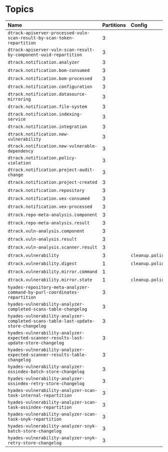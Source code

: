 # Topics

| Name                                                                                 | Partitions | Config                   |
|:-------------------------------------------------------------------------------------|:-----------|:-------------------------|
| `dtrack-apiserver-processed-vuln-scan-result-by-scan-token-repartition`              | 3          |                          |
| `dtrack-apiserver-vuln-scan-result-by-component-uuid-repartition`                    | 3          |                          |
| `dtrack.notification.analyzer`                                                       | 3          |                          |
| `dtrack.notification.bom-consumed`                                                   | 3          |                          |
| `dtrack.notification.bom-processed`                                                  | 3          |                          |
| `dtrack.notification.configuration`                                                  | 3          |                          |
| `dtrack.notification.datasource-mirroring`                                           | 3          |                          |
| `dtrack.notification.file-system`                                                    | 3          |                          |
| `dtrack.notification.indexing-service`                                               | 3          |                          |
| `dtrack.notification.integration`                                                    | 3          |                          |
| `dtrack.notification.new-vulnerability`                                              | 3          |                          |
| `dtrack.notification.new-vulnerable-dependency`                                      | 3          |                          |
| `dtrack.notification.policy-violation`                                               | 3          |                          |
| `dtrack.notification.project-audit-change`                                           | 3          |                          |
| `dtrack.notification.project-created`                                                | 3          |                          |
| `dtrack.notification.repository`                                                     | 3          |                          |
| `dtrack.notification.vex-consumed`                                                   | 3          |                          |
| `dtrack.notification.vex-processed`                                                  | 3          |                          |
| `dtrack.repo-meta-analysis.component`                                                | 3          |                          |
| `dtrack.repo-meta-analysis.result`                                                   | 3          |                          |
| `dtrack.vuln-analysis.component`                                                     | 3          |                          |
| `dtrack.vuln-analysis.result`                                                        | 3          |                          |
| `dtrack.vuln-analysis.scanner.result`                                                | 3          |                          |
| `dtrack.vulnerability`                                                               | 3          | `cleanup.policy=compact` |
| `dtrack.vulnerability.digest`                                                        | 1          | `cleanup.policy=compact` |
| `dtrack.vulnerability.mirror.command`                                                | 1          |                          |
| `dtrack.vulnerability.mirror.state`                                                  | 1          | `cleanup.policy=compact` |
| `hyades-repository-meta-analyzer-command-by-purl-coordinates-repartition`            | 3          |                          |
| `hyades-vulnerability-analyzer-completed-scans-table-changelog`                      | 3          |                          |
| `hyades-vulnerability-analyzer-completed-scans-table-last-update-store-changelog`    | 3          |                          |
| `hyades-vulnerability-analyzer-expected-scanner-results-last-update-store-changelog` | 3          |                          |
| `hyades-vulnerability-analyzer-expected-scanner-results-table-changelog`             | 3          |                          |
| `hyades-vulnerability-analyzer-ossindex-batch-store-changelog`                       | 3          |                          |
| `hyades-vulnerability-analyzer-ossindex-retry-store-changelog`                       | 3          |                          |
| `hyades-vulnerability-analyzer-scan-task-internal-repartition`                       | 3          |                          |
| `hyades-vulnerability-analyzer-scan-task-ossindex-repartition`                       | 3          |                          |
| `hyades-vulnerability-analyzer-scan-task-snyk-repartition`                           | 3          |                          |
| `hyades-vulnerability-analyzer-snyk-batch-store-changelog`                           | 3          |                          |
| `hyades-vulnerability-analyzer-snyk-retry-store-changelog`                           | 3          |                          |
